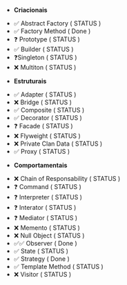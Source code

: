 * **Criacionais**
- :white_check_mark: Abstract Factory ( STATUS )
- :white_check_mark: Factory Method ( Done )
- :question: Prototype ( STATUS )
- :white_check_mark: Builder ( STATUS )
- :question:Singleton ( STATUS )
- :x: Multiton ( STATUS )

* **Estruturais**
- :white_check_mark: Adapter ( STATUS )
- :x: Bridge ( STATUS )
- :white_check_mark: Composite ( STATUS )
- :white_check_mark: Decorator ( STATUS )
- :question: Facade ( STATUS )
- :x: Flyweight ( STATUS )
- :x: Private Clan Data ( STATUS )
- :white_check_mark: Proxy ( STATUS )

* **Comportamentais**
- :x: Chain of Responsability ( STATUS )
- :question: Command ( STATUS )
- :question: Interpreter ( STATUS )
- :question: Interator ( STATUS )
- :question: Mediator ( STATUS )
- :x: Memento ( STATUS )
- :x: Null Object ( STATUS )
- :white_check_mark::white_check_mark: Observer ( Done )
- :white_check_mark: State ( STATUS )
- :white_check_mark: Strategy ( Done )
- :white_check_mark: Template Method ( STATUS )
- :x: Visitor ( STATUS )
